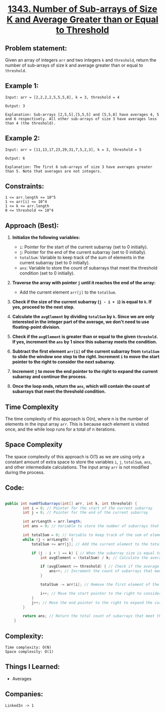 <h1 align="center"><a href="https://leetcode.com/problems/number-of-sub-arrays-of-size-k-and-average-greater-than-or-equal-to-threshold/" target="_blank">1343. Number of Sub-arrays of Size K and Average Greater than or Equal to Threshold</a></h1>

## Problem statement:
Given an array of integers `arr` and two integers `k` and `threshold`, return the number of sub-arrays of size k and average greater than or equal to `threshold`.




## Example 1:

```
Input: arr = [2,2,2,2,5,5,5,8], k = 3, threshold = 4

Output: 3

Explanation: Sub-arrays [2,5,5],[5,5,5] and [5,5,8] have averages 4, 5 and 6 respectively. All other sub-arrays of size 3 have averages less than 4 (the threshold).
```

## Example 2:

```
Input: arr = [11,13,17,23,29,31,7,5,2,3], k = 3, threshold = 5

Output: 6

Explanation: The first 6 sub-arrays of size 3 have averages greater than 5. Note that averages are not integers.
```



## Constraints:

```
1 <= arr.length <= 10^5
1 <= arr[i] <= 10^4
1 <= k <= arr.length
0 <= threshold <= 10^4
```


 

## Approach (Best):



1. **Initialize the following variables:**
   - `i`: Pointer for the start of the current subarray (set to 0 initially).
   - `j`: Pointer for the end of the current subarray (set to 0 initially).
   - `totalSum`: Variable to keep track of the sum of elements in the current subarray (set to 0 initially).
   - `ans`: Variable to store the count of subarrays that meet the threshold condition (set to 0 initially).

2. **Traverse the array with pointer `j` until it reaches the end of the array:**
   - Add the current element `arr[j]` to the `totalSum`.

3. **Check if the size of the current subarray (`j - i + 1`) is equal to `k`. If yes, proceed to the next step.**

4. **Calculate the `avgElement` by dividing `totalSum` by `k`. Since we are only interested in the integer part of the average, we don't need to use floating-point division.**

5. **Check if the `avgElement` is greater than or equal to the given `threshold`. If yes, increment the `ans` by 1 since this subarray meets the condition.**

6. **Subtract the first element `arr[i]` of the current subarray from `totalSum` to slide the window one step to the right. Increment `i` to move the start pointer to the right to consider the next subarray.**

7. **Increment `j` to move the end pointer to the right to expand the current subarray and continue the process.**

8. **Once the loop ends, return the `ans`, which will contain the count of subarrays that meet the threshold condition.**

## Time Complexity
The time complexity of this approach is O(n), where n is the number of elements in the input array `arr`. This is because each element is visited once, and the while loop runs for a total of n iterations.

## Space Complexity
The space complexity of this approach is O(1) as we are using only a constant amount of extra space to store the variables `i`, `j`, `totalSum`, `ans`, and other intermediate calculations. The input array `arr` is not modified during the process.




## Code: 

```java

public int numOfSubarrays(int[] arr, int k, int threshold) {
        int i = 0; // Pointer for the start of the current subarray
        int j = 0; // Pointer for the end of the current subarray

        int arrLength = arr.length;
        int ans = 0; // Variable to store the number of subarrays that meet the threshold condition

        int totalSum = 0; // Variable to keep track of the sum of elements in the current subarray
        while (j < arrLength) {
            totalSum += arr[j]; // Add the current element to the total sum

            if (j - i + 1 == k) { // When the subarray size is equal to k
                int avgElement = (totalSum) / k; // Calculate the average of elements in the current subarray

                if (avgElement >= threshold) { // Check if the average meets the threshold condition
                    ans++; // Increment the count of subarrays that meet the threshold condition
                }

                totalSum -= arr[i]; // Remove the first element of the current subarray from the total sum

                i++; // Move the start pointer to the right to consider the next subarray
            }
            j++; // Move the end pointer to the right to expand the current subarray
        }

        return ans; // Return the total count of subarrays that meet the threshold condition
    }

```







## Complexity:

```
Time complexity: O(N)
Space complexity: O(1)
```

## Things I Learned:

- Averages
  


## Companies:

```
LinkedIn -> 1
```






